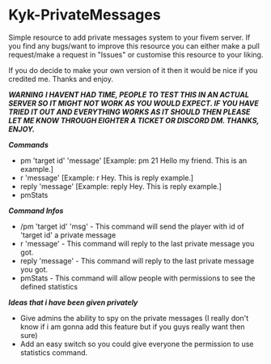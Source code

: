 # Kyk-PrivateMessages
Simple resource to add private messages system to your fivem server.
If you find any bugs/want to improve this resource you can either make a pull request/make a request in "Issues" or customise this resource to your liking.

If you do decide to make your own version of it then it would be nice if you credited me. Thanks and enjoy.

***WARNING***
***I HAVENT HAD TIME, PEOPLE TO TEST THIS IN AN ACTUAL SERVER SO IT MIGHT NOT WORK AS YOU WOULD EXPECT. IF YOU HAVE TRIED IT OUT AND EVERYTHING WORKS AS IT SHOULD THEN PLEASE LET ME KNOW THROUGH EIGHTER A TICKET OR DISCORD DM. THANKS, ENJOY.***

***Commands***
- pm 'target id' 'message' [Example: pm 21 Hello my friend. This is an example.]
- r 'message' [Example: r Hey. This is reply example.]
- reply 'message' [Example: reply Hey. This is reply example.]
- pmStats

***Command Infos***
- /pm 'target id' 'msg' - This command will send the player with id of 'target id' a private message
- r 'message' - This command will reply to the last private message you got.
- reply 'message' - This command will reply to the last private message you got.
- pmStats - This command will allow people with permissions to see the defined statistics

***Ideas that i have been given privately***
- Give admins the ability to spy on the private messages (I really don't know if i am gonna add this feature but if you guys really want then sure)
- Add an easy switch so you could give everyone the permission to use statistics command.
